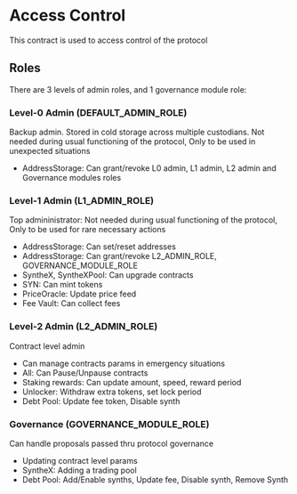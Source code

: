# Access Control

This contract is used to access control of the protocol

## Roles

There are 3 levels of admin roles, and 1 governance module role:

### Level-0 Admin (DEFAULT_ADMIN_ROLE)

Backup admin. Stored in cold storage across multiple custodians. Not needed during usual functioning of the protocol, Only to be used in unexpected situations

- AddressStorage: Can grant/revoke L0 admin, L1 admin, L2 admin and Governance modules roles

### Level-1 Admin (L1_ADMIN_ROLE)

Top admininistrator: Not needed during usual functioning of the protocol, Only to be used for rare necessary actions

- AddressStorage: Can set/reset addresses
- AddressStorage: Can grant/revoke L2_ADMIN_ROLE, GOVERNANCE_MODULE_ROLE
- SyntheX, SyntheXPool: Can upgrade contracts
- SYN: Can mint tokens
- PriceOracle: Update price feed
- Fee Vault: Can collect fees

### Level-2 Admin (L2_ADMIN_ROLE)

Contract level admin

- Can manage contracts params in emergency situations
- All: Can Pause/Unpause contracts
- Staking rewards: Can update amount, speed, reward period
- Unlocker: Withdraw extra tokens, set lock period
- Debt Pool: Update fee token, Disable synth

### Governance (GOVERNANCE_MODULE_ROLE)

Can handle proposals passed thru protocol governance

- Updating contract level params
- SyntheX: Adding a trading pool
- Debt Pool: Add/Enable synths, Update fee, Disable synth, Remove Synth
